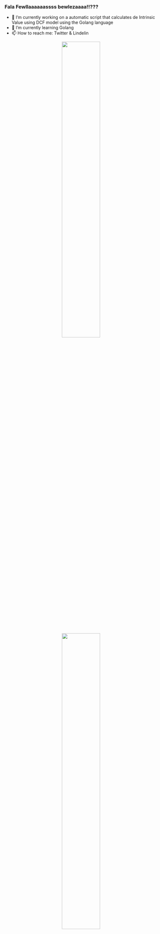 ### Fala Fewllaaaaaassss bewlezaaaa!!???

- 🔭 I’m currently working on a automatic script that calculates de Intrinsic Value using DCF model using the Golang language
- 🌱 I’m currently learning Golang
- 📫 How to reach me: Twitter & Lindelin

<div align="center">
  <a href="https://twitter.com/ZandonaiPedro">
  <img height="50%" src="https://github-readme-stats.vercel.app/api?username=pedrozandonai&show_icons=true&theme=tokyonight&include_all_commits=true&count_private=true"/>
  <img height="50%" src="https://github-readme-stats.vercel.app/api/top-langs/?username=pedrozandonai&layout=compact&langs_count=7&theme=tokyonight"/>
</div>

<div style="display: inline_block"><br>
  <img align="center" alt="Pedro-Go" height="30" width="40" src="https://cdn.jsdelivr.net/gh/devicons/devicon/icons/go/go-original.svg">
  <img align="center" alt="Pedro-Js" height="30" width="40" src="https://cdn.jsdelivr.net/gh/devicons/devicon/icons/javascript/javascript-plain.svg">
</div>

##

<div>
  <a href="https://www.linkedin.com/in/pedrohzandonaip/" target="_blank"><img src="https://img.shields.io/badge/-LinkedIn-%230077B5?style=for-the-badge&logo=linkedin&logoColor=white" target="_blank"></a> 
<div>
  
![snake gif](https://github.com/pedrozandonai/pedrozandonai/blob/output/github-contribution-grid-snake.svg)
